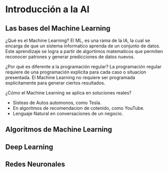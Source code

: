 # Introducción a la AI

## Las bases del Machine Learning

¿Qué es el Machine Learning?
El ML, es una rama de la IA, la cual se encarga de que un sistema informatico aprenda de un conjunto de datos. Este aprendizaje se logra a partir de algortimos matematicos que permiten reconocer patrones y generar predicciones de datos nuevos.

¿Por qué es diferente a la programación regular?
La programación regular requiere de una programación explicita para cada caso o situacion presentada.
El Machine Learning no requiere ser programada explicitamente para generar ciertos resultados.

¿Cómo el Machine Learning se aplica en soluciones reales?

- Sisteas de Autos automonos, como Tesla.
- En algoritmos de recomendacion de cotenido, como YouTube.
- Lenguaje Natural en conversaciones de un negocio.

## Algoritmos de Machine Learning

## Deep Learning

## Redes Neuronales
